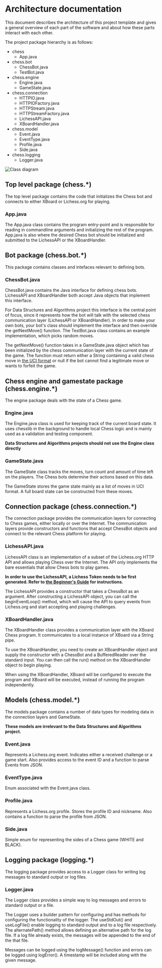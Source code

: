 # Architecture documentation

This document describes the architecture of this project template and gives a general overview of
each part of the software and about how these parts interact with each other.

The project package hierarchy is as follows:

- chess
    - App.java
- chess.bot
    - ChessBot.java
    - TestBot.java
- chess.engine
    - Engine.java
    - GameState.java
- chess.connection
    - HTTPIO.java
    - HTTPIOFactory.java
    - HTTPStream.java
    - HTTPStreamFactory.java
    - LichessAPI.java
    - XBoardHandler.java
- chess.model
    - Event.java
    - EventType.java
    - Profile.java 
    - Side.java
- chess.logging
    - Logger.java 

![Class diagram](https://raw.githubusercontent.com/TiraLabra/chess/architecture-docs/documentation/pics/Architecture.png)

## Top level package (chess.*)

The top level package contains the code that initializes the Chess bot and connects to
either XBoard or Lichess.org for playing.

### App.java

The App.java class contains the program entry-point and is responsible for reading in
commandline arguments and initializing the rest of the program. App.java is also
where the desired Chess bot should be initialized and submitted to the LichessAPI
or the XBoardHandler.

## Bot package (chess.bot.*)

This package contains classes and intefaces relevant to defining bots.

### ChessBot.java

ChessBot.java contains the Java interface for defining chess bots. LichessAPI and XBoardHandler
both accept Java objects that implement this interface.

For Data Structures and Algorithms project this interface is the central point of focus, since
it represents how the bot will talk with the selected chess communication layer (LichessAPI or XBoardHandler).
In order to make your own bots, your bot's class should implement the interface and then override the 
getNextMove() function. The TestBot.java class contains an example implementation, which picks random moves.

The getNextMove() function takes in a GameState.java object which has been initialized by the chess
communication layer with the current state of the game. The function must return either a String containing a valid
chess move in [the UCI format](https://en.wikipedia.org/wiki/Universal_Chess_Interface) or null if
the bot cannot find a legitimate move or wants to forfeit the game.

## Chess engine and gamestate package (chess.engine.*)

The engine package deals with the state of a Chess game.

### Engine.java

The Engine.java class is used for keeping track of the current board state. It uses chesslib in the background
to handle local Chess logic and is mainly used as a validation and testing component.

**Data Structures and Algorithms projects should not use the Engine class directly**

### GameState.java

The GameState class tracks the moves, turn count and amount of time left on the players.
The Chess bots determine their actions based on this data.

The GameState stores the game state mainly as a list of moves in UCI format. A full board state
can be constructed from these moves.

## Connection package (chess.connection.*)

The connection package provides the communication layers for connecting to Chess games, either locally
or over the Internet. The communication layers provide constructors and functions that accept ChessBot
objects and connect to the relevant Chess platform for playing.

### LichessAPI.java

LichessAPI class is an implementation of a subset of the Lichess.org HTTP API and allows playing Chess over
the Internet. The API only implements the bare essentials that allow Chess bots to play games.

**In order to use the LichessAPI, a Lichess Token needs to be first generated. Refer to [the Beginner's Guide](https://github.com/TiraLabra/chess/blob/architecture-docs/documentation/Beginners_guide.md)
for instructions.**

The LichessAPI provides a constructor that takes a ChessBot as an argument. After constructing a LichessAPI
object, you can call the beginEventLoop() method, which will cause the API to query events from Lichess.org
and start accepting and playing challenges.

### XBoardHandler.java

The XBoardHandler class provides a communication layer with the XBoard Chess program. It communicates to
a local instance of XBoard via a String pipe.

To use the XBoardHandler, you need to create an XBoardHandler object and supply the constructor with a
ChessBot and a BufferedReader over the standard input. You can then call the run() method on the
XBoardHandler object to begin playing.

When using the XBoardHandler, XBoard will be configured to execute the program and XBoard will be
executed, instead of running the program independently.

## Models (chess.model.*)

The models package contains a number of data types for modeling data in the connection layers and GameState.

**These models are irrelevant to the Data Structures and Algorithms project.**

### Event.java

Represents a Lichess.org event. Indicates either a received challenge or a game start.
Also provides access to the event ID and a function to parse Events from JSON.

### EventType.java

Enum associated with the Event.java class.

### Profile.java

Represents a Lichess.org profile. Stores the profile ID and nickname.
Also contains a function to parse the profile from JSON.

### Side.java

Simple enum for representing the sides of a Chess game (WHITE and BLACK).

## Logging package (logging.*)

The logging package provides access to a Logger class for writing log messages to standard output
or log files.

### Logger.java

The Logger class provides a simple way to log messages and errors to standard output or a file.

The Logger uses a builder pattern for configuring and has methods for configuring the functionality
of the logger. The useStdOut() and useLogFile() enable logging to standard output and to a log file
respectively. The alternatePath() method allows defining an alternative path for the log file.
If a log file already exists, the messages will be appended to the end of the that file.

Messages can be logged using the logMessage() function and errors can be logged using logError().
A timestamp will be included along with the given message.
